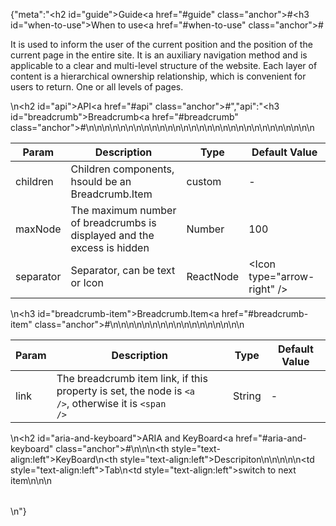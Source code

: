 {"meta":"<h2 id=\"guide\">Guide<a href=\"#guide\" class=\"anchor\">#</a></h2><h3 id=\"when-to-use\">When to use<a href=\"#when-to-use\" class=\"anchor\">#</a></h3><p>It is used to inform the user of the current position and the position of the current page in the entire site. It is an auxiliary navigation method and is applicable to a clear and multi-level structure of the website. Each layer of content is a hierarchical ownership relationship, which is convenient for users to return. One or all levels of pages.</p>\n<h2 id=\"api\">API<a href=\"#api\" class=\"anchor\">#</a></h2>","api":"<h3 id=\"breadcrumb\">Breadcrumb<a href=\"#breadcrumb\" class=\"anchor\">#</a></h3><table>\n<thead>\n<tr>\n<th>Param</th>\n<th>Description</th>\n<th>Type</th>\n<th>Default Value</th>\n</tr>\n</thead>\n<tbody>\n<tr>\n<td>children</td>\n<td>Children components, hsould be an Breadcrumb.Item</td>\n<td>custom</td>\n<td>-</td>\n</tr>\n<tr>\n<td>maxNode</td>\n<td>The maximum number of breadcrumbs is displayed and the excess is hidden</td>\n<td>Number</td>\n<td>100</td>\n</tr>\n<tr>\n<td>separator</td>\n<td>Separator, can be text or Icon</td>\n<td>ReactNode</td>\n<td>&lt;Icon type=&quot;arrow-right&quot; /&gt;</td>\n</tr>\n</tbody>\n</table>\n<h3 id=\"breadcrumb-item\">Breadcrumb.Item<a href=\"#breadcrumb-item\" class=\"anchor\">#</a></h3><table>\n<thead>\n<tr>\n<th>Param</th>\n<th>Description</th>\n<th>Type</th>\n<th>Default Value</th>\n</tr>\n</thead>\n<tbody>\n<tr>\n<td>link</td>\n<td>The breadcrumb item link, if this property is set, the node is <code>&lt;a /&gt;</code>, otherwise it is <code>&lt;span /&gt;</code></td>\n<td>String</td>\n<td>-</td>\n</tr>\n</tbody>\n</table>\n<h2 id=\"aria-and-keyboard\">ARIA and KeyBoard<a href=\"#aria-and-keyboard\" class=\"anchor\">#</a></h2><table>\n<thead>\n<tr>\n<th style=\"text-align:left\">KeyBoard</th>\n<th style=\"text-align:left\">Descripiton</th>\n</tr>\n</thead>\n<tbody>\n<tr>\n<td style=\"text-align:left\">Tab</td>\n<td style=\"text-align:left\">switch to next item</td>\n</tr>\n</tbody>\n</table>\n"}